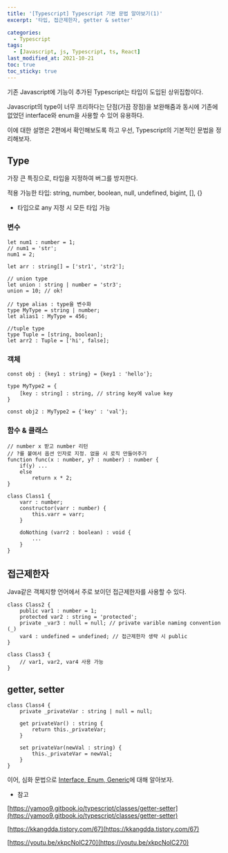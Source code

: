 ```yaml
---
title: '[Typescript] Typescript 기본 문법 알아보기(1)'
excerpt: '타입, 접근제한자, getter & setter'

categories:
  - Typescript
tags:
  - [Javascript, js, Typescript, ts, React]
last_modified_at: 2021-10-21
toc: true  
toc_sticky: true
---
```


기존 Javascript에 기능이 추가된 Typescript는 타입이 도입된 상위집합이다.

Javascript의 type이 너무 프리하다는 단점(가끔 장점)을 보완해줌과 동시에 기존에 없었던 interface와 enum을 사용할 수 있어 유용하다.

이에 대한 설명은 2편에서 확인해보도록 하고 우선, Typescript의 기본적인 문법을 정리해보자.

## Type

가장 큰 특징으로, 타입을 지정하여 버그를 방지한다.

적용 가능한 타입: string, number, boolean, null, undefined, bigint, [], {}

- 타입으로 any 지정 시 모든 타입 가능

### 변수

```tsx
let num1 : number = 1;
// num1 = 'str';
num1 = 2;

let arr : string[] = ['str1', 'str2'];

// union type
let union : string | number = 'str3';
union = 10; // ok!

// type alias : type을 변수화
type MyType = string | number;
let alias1 : MyType = 456;

//tuple type
type Tuple = [string, boolean];
let arr2 : Tuple = ['hi', false];
```

### 객체

```tsx
const obj : {key1 : string} = {key1 : 'hello'};

type MyType2 = {
	[key : string] : string, // string key에 value key
}

const obj2 : MyType2 = {'key' : 'val'};
```

### 함수 & 클래스

```tsx
// number x 받고 number 리턴
// ?를 붙여서 옵션 인자로 지정. 없을 시 로직 만들어주기
function func(x : number, y? : number) : number {
	if(y) ...
	else
		return x * 2;
}

class Class1 {
	varr : number;
	constructor(varr : number) {
		this.varr = varr;
	}

	doNothing (varr2 : boolean) : void {
		...
	}
}
```

## 접근제한자

Java같은 객체지향 언어에서 주로 보이던 접근제한자를 사용할 수 있다.

```tsx
class Class2 {
	public var1 : number = 1;
	protected var2 : string = 'protected';
	private _var3 : null = null; // private varible naming convention (_)
	var4 : undefined = undefined; // 접근제한자 생략 시 public
}

class Class3 {
	// var1, var2, var4 사용 가능
}
```

## getter, setter

```tsx
class Class4 {
	private _privateVar : string | null = null;

	get privateVar() : string {
		return this._privateVar;
	}

	set privateVar(newVal : string) {
		this._privateVar = newVal;
	}
}
```

이어, 심화 문법으로 [Interface, Enum, Generic](https://waterdrag0n.github.io/typescript/Typescript(2)/)에 대해 알아보자.

- 참고

[https://yamoo9.gitbook.io/typescript/classes/getter-setter](https://yamoo9.gitbook.io/typescript/classes/getter-setter)

[https://kkangdda.tistory.com/67](https://kkangdda.tistory.com/67)

[https://youtu.be/xkpcNolC270](https://youtu.be/xkpcNolC270)